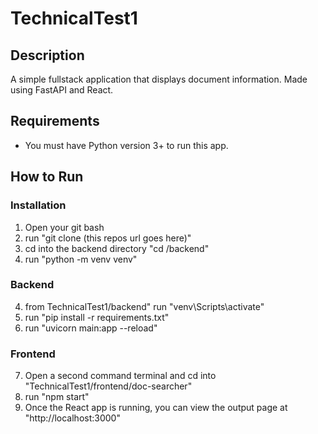 # TechnicalTest1

## Description
A simple fullstack application that displays document information.  Made using FastAPI and React.

## Requirements
* You must have Python version 3+ to run this app.

## How to Run
### Installation
1. Open your git bash
1. run "git clone (this repos url goes here)"
2. cd into the backend directory "cd /backend"
3. run "python -m venv venv"
### Backend
4. from TechnicalTest1/backend" run "venv\Scripts\activate"
5. run "pip install -r requirements.txt"
6. run "uvicorn main:app --reload"
### Frontend
7. Open a second command terminal and cd into "TechnicalTest1/frontend/doc-searcher"
8. run "npm start"
9. Once the React app is running, you can view the output page at "http://localhost:3000"
